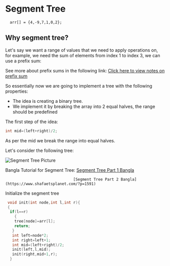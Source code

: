 # Segment Tree

```
  arr[] = {4,-9,7,1,0,2};
```

## Why segment tree?

Let's say we want a range of values that we need to apply operations on, for example, we need the sum of elements from index 1 to index 3, we can use a prefix sum:

See more about prefix sums in the following link: [Click here to view notes on prefix sum](https://github.com/mirzaazwad/Competitive-Programming/tree/main/CategoryWisePersonalNotesTutorialsAndProblemsSolved/Data%20Structures/RangeQueries/Prefix_Array)

So essentially now we are going to implement a tree with the following properties:
* The idea is creating a binary tree.
* We implement it by breaking the array into 2 equal halves, the range should be  predefined

The first step of the idea:

```cpp
int mid=(left+right)/2;
```

As per the mid we break the range into equal halves.

Let's consider the following tree:

![Segment Tree Picture](https://github.com/mirzaazwad/Competitive-Programming/blob/main/CategoryWisePersonalNotesTutorialsAndProblemsSolved/Data%20Structures/RangeQueries/SegmentTree/SegTree.png)


Bangla Tutorial for Segment Tree: [Segment Tree Part 1 Bangla](http://www.shafaetsplanet.com/?p=1557)

                                  [Segment Tree Part 2 Bangla](https://www.shafaetsplanet.com/?p=1591)

Initialize the segment tree
```cpp
 void init(int node,int l,int r){
 {
  if(l==r)
    {
    tree[node]=arr[l];
    return;
   }
   int left=node*2;
   int right=left+1;
   int mid=(left+right)/2;
   init(left,l,mid);
   init(right,mid+1,r);
  }
```


